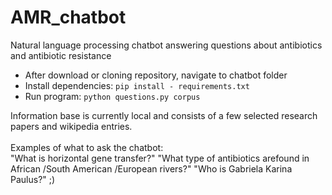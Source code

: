 # AMR_chatbot
Natural language processing chatbot answering questions about antibiotics and antibiotic resistance
<br>
 - After download or cloning repository, navigate to chatbot folder
 - Install dependencies: ```pip install - requirements.txt```
 - Run program: ```python questions.py corpus```
 
 Information base is currently local and consists of a few selected research papers and wikipedia entries.
<br><br>
Examples of what to ask the chatbot:<br>
"What is horizontal gene transfer?"
"What type of antibiotics arefound in African /South American /European rivers?"
"Who is Gabriela Karina Paulus?" ;)
